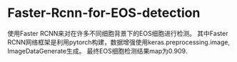 # Faster-Rcnn-for-EOS-detection
使用Faster RCNN来对在许多不同细胞背景下的EOS细胞进行检测。
其中Faster RCNN网络框架是利用pytorch构建，数据增强使用keras.preprocessing.image, ImageDataGenerate生成。
最终EOS细胞检测结果map为0.909.
